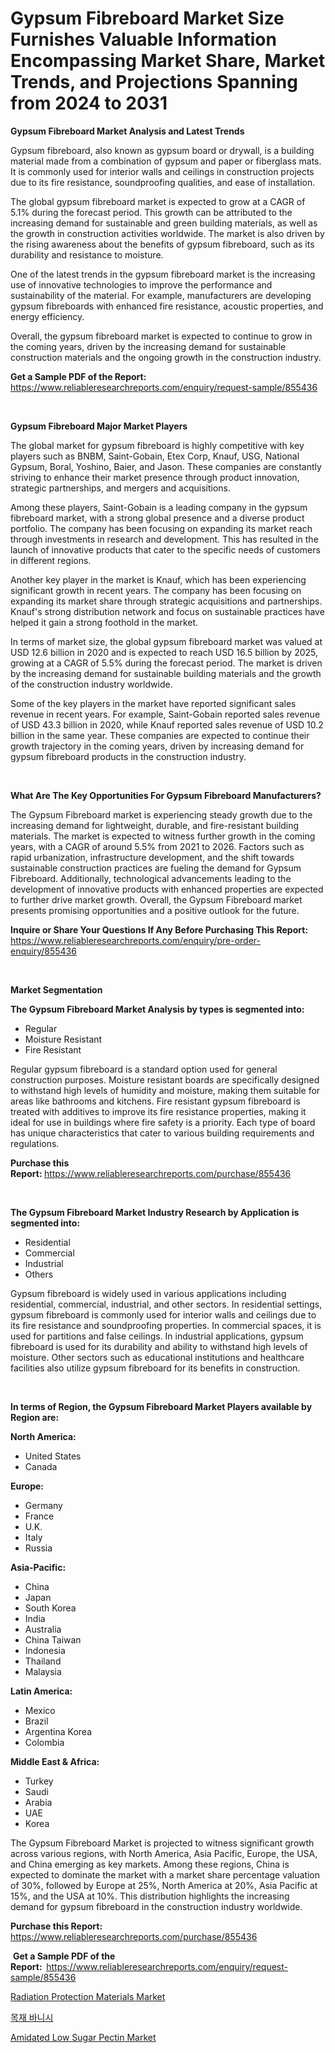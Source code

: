 <p><h1>Gypsum Fibreboard Market Size Furnishes Valuable Information Encompassing Market Share, Market Trends, and Projections Spanning from 2024 to 2031</h1></p><p><strong>Gypsum Fibreboard Market Analysis and Latest Trends</strong></p>
<p><p>Gypsum fibreboard, also known as gypsum board or drywall, is a building material made from a combination of gypsum and paper or fiberglass mats. It is commonly used for interior walls and ceilings in construction projects due to its fire resistance, soundproofing qualities, and ease of installation.</p><p>The global gypsum fibreboard market is expected to grow at a CAGR of 5.1% during the forecast period. This growth can be attributed to the increasing demand for sustainable and green building materials, as well as the growth in construction activities worldwide. The market is also driven by the rising awareness about the benefits of gypsum fibreboard, such as its durability and resistance to moisture.</p><p>One of the latest trends in the gypsum fibreboard market is the increasing use of innovative technologies to improve the performance and sustainability of the material. For example, manufacturers are developing gypsum fibreboards with enhanced fire resistance, acoustic properties, and energy efficiency.</p><p>Overall, the gypsum fibreboard market is expected to continue to grow in the coming years, driven by the increasing demand for sustainable construction materials and the ongoing growth in the construction industry.</p></p>
<p><strong>Get a Sample PDF of the Report:&nbsp;</strong> <a href="https://www.reliableresearchreports.com/enquiry/request-sample/855436">https://www.reliableresearchreports.com/enquiry/request-sample/855436</a></p>
<p>&nbsp;</p>
<p><strong>Gypsum Fibreboard Major Market Players</strong></p>
<p><p>The global market for gypsum fibreboard is highly competitive with key players such as BNBM, Saint-Gobain, Etex Corp, Knauf, USG, National Gypsum, Boral, Yoshino, Baier, and Jason. These companies are constantly striving to enhance their market presence through product innovation, strategic partnerships, and mergers and acquisitions.</p><p>Among these players, Saint-Gobain is a leading company in the gypsum fibreboard market, with a strong global presence and a diverse product portfolio. The company has been focusing on expanding its market reach through investments in research and development. This has resulted in the launch of innovative products that cater to the specific needs of customers in different regions.</p><p>Another key player in the market is Knauf, which has been experiencing significant growth in recent years. The company has been focusing on expanding its market share through strategic acquisitions and partnerships. Knauf's strong distribution network and focus on sustainable practices have helped it gain a strong foothold in the market.</p><p>In terms of market size, the global gypsum fibreboard market was valued at USD 12.6 billion in 2020 and is expected to reach USD 16.5 billion by 2025, growing at a CAGR of 5.5% during the forecast period. The market is driven by the increasing demand for sustainable building materials and the growth of the construction industry worldwide.</p><p>Some of the key players in the market have reported significant sales revenue in recent years. For example, Saint-Gobain reported sales revenue of USD 43.3 billion in 2020, while Knauf reported sales revenue of USD 10.2 billion in the same year. These companies are expected to continue their growth trajectory in the coming years, driven by increasing demand for gypsum fibreboard products in the construction industry.</p></p>
<p>&nbsp;</p>
<p><strong>What Are The Key Opportunities For Gypsum Fibreboard Manufacturers?</strong></p>
<p><p>The Gypsum Fibreboard market is experiencing steady growth due to the increasing demand for lightweight, durable, and fire-resistant building materials. The market is expected to witness further growth in the coming years, with a CAGR of around 5.5% from 2021 to 2026. Factors such as rapid urbanization, infrastructure development, and the shift towards sustainable construction practices are fueling the demand for Gypsum Fibreboard. Additionally, technological advancements leading to the development of innovative products with enhanced properties are expected to further drive market growth. Overall, the Gypsum Fibreboard market presents promising opportunities and a positive outlook for the future.</p></p>
<p><strong>Inquire or Share Your Questions If Any Before Purchasing This Report:</strong> <a href="https://www.reliableresearchreports.com/enquiry/pre-order-enquiry/855436">https://www.reliableresearchreports.com/enquiry/pre-order-enquiry/855436</a></p>
<p>&nbsp;</p>
<p><strong>Market Segmentation</strong></p>
<p><strong>The Gypsum Fibreboard Market Analysis by types is segmented into:</strong></p>
<p><ul><li>Regular</li><li>Moisture Resistant</li><li>Fire Resistant</li></ul></p>
<p><p>Regular gypsum fibreboard is a standard option used for general construction purposes. Moisture resistant boards are specifically designed to withstand high levels of humidity and moisture, making them suitable for areas like bathrooms and kitchens. Fire resistant gypsum fibreboard is treated with additives to improve its fire resistance properties, making it ideal for use in buildings where fire safety is a priority. Each type of board has unique characteristics that cater to various building requirements and regulations.</p></p>
<p><strong>Purchase this Report:&nbsp;</strong><a href="https://www.reliableresearchreports.com/purchase/855436">https://www.reliableresearchreports.com/purchase/855436</a></p>
<p>&nbsp;</p>
<p><strong>The Gypsum Fibreboard Market Industry Research by Application is segmented into:</strong></p>
<p><ul><li>Residential</li><li>Commercial</li><li>Industrial</li><li>Others</li></ul></p>
<p><p>Gypsum fibreboard is widely used in various applications including residential, commercial, industrial, and other sectors. In residential settings, gypsum fibreboard is commonly used for interior walls and ceilings due to its fire resistance and soundproofing properties. In commercial spaces, it is used for partitions and false ceilings. In industrial applications, gypsum fibreboard is used for its durability and ability to withstand high levels of moisture. Other sectors such as educational institutions and healthcare facilities also utilize gypsum fibreboard for its benefits in construction.</p></p>
<p>&nbsp;</p>
<p><strong>In terms of Region, the Gypsum Fibreboard Market Players available by Region are:</strong></p>
<p>
    <p> <strong> North America: </strong>
        <ul>
            <li>United States</li>
            <li>Canada</li>
        </ul>
        </p> 
    <p> <strong> Europe: </strong>
        <ul>
            <li>Germany</li>
            <li>France</li>
            <li>U.K.</li>
            <li>Italy</li>
            <li>Russia</li>
        </ul>
        </p> 
    <p> <strong> Asia-Pacific: </strong>
        <ul>
            <li>China</li>
            <li>Japan</li>
            <li>South Korea</li>
            <li>India</li>
            <li>Australia</li>
            <li>China Taiwan</li>
            <li>Indonesia</li>
            <li>Thailand</li>
            <li>Malaysia</li>
        </ul>
        </p> 
    <p> <strong> Latin America: </strong>
        <ul>
            <li>Mexico</li>
            <li>Brazil</li>
            <li>Argentina Korea</li>
            <li>Colombia</li>
        </ul>
        </p> 
    <p> <strong> Middle East & Africa: </strong>
        <ul>
            <li>Turkey</li>
            <li>Saudi</li>
            <li>Arabia</li>
            <li>UAE</li>
            <li>Korea</li>
        </ul>
    </p>
    </p>
<p><p>The Gypsum Fibreboard Market is projected to witness significant growth across various regions, with North America, Asia Pacific, Europe, the USA, and China emerging as key markets. Among these regions, China is expected to dominate the market with a market share percentage valuation of 30%, followed by Europe at 25%, North America at 20%, Asia Pacific at 15%, and the USA at 10%. This distribution highlights the increasing demand for gypsum fibreboard in the construction industry worldwide.</p></p>
<p><strong>Purchase this Report: </strong><a href="https://www.reliableresearchreports.com/purchase/855436">https://www.reliableresearchreports.com/purchase/855436</a></p>
<p>&nbsp;<strong>Get a Sample PDF of the Report:&nbsp;&nbsp;</strong><a href="https://www.reliableresearchreports.com/enquiry/request-sample/855436">https://www.reliableresearchreports.com/enquiry/request-sample/855436</a></p>
<p><strong></strong></p>
<p><p><a href="https://github.com/FassouRP/Market-Research-Report-List-3/blob/main/radiation-protection-materials-market.md">Radiation Protection Materials Market</a></p><p><a href="https://github.com/mpodehpw07370073/Market-Research-Report-List-1/blob/main/2238060192495.md">목재 바니시</a></p><p><a href="https://faithful-glue-af3.notion.site/Amidated-Low-Sugar-Pectin-Market-Size-Furnishes-Valuable-Information-Encompassing-Market-Share-Mark-7f88ba7195df434bb83668fddf7399e9">Amidated Low Sugar Pectin Market</a></p></p>